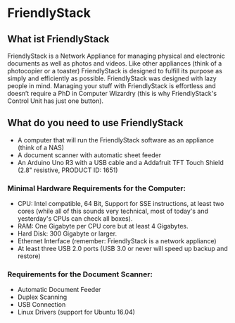 # FriendlyStack

## What ist FriendlyStack

FriendlyStack is a Network Appliance for managing physical and electronic documents as well as photos and videos. Like other appliances (think of a photocopier or a toaster) FriendlyStack is designed to fulfill its purpose as simply and efficiently as possible. FriendlyStack was designed with lazy people in mind. Managing your stuff with FriendlyStack is effortless and doesn’t require a PhD in Computer Wizardry (this is why FriendlyStack's Control Unit has just one button).

## What do you need to use FriendlyStack

* A computer that will run the FriendlyStack software as an appliance (think of a NAS)
* A document scanner with automatic sheet feeder
* An Arduino Uno R3 with a USB cable and a Addafruit TFT Touch Shield (2.8" resistive, PRODUCT ID: 1651)

### Minimal Hardware Requirements for the Computer:
* CPU: Intel compatible, 64 Bit, Support for SSE instructions, at least two cores (while all of this sounds very technical, most of today's and yesterday's CPUs can check all boxes).
* RAM: One Gigabyte per CPU core but at least 4 Gigabytes.
* Hard Disk: 300 Gigabyte or larger.
* Ethernet Interface (remember: FriendlyStack is a network appliance)
* At least three USB 2.0 ports (USB 3.0 or never will speed up backup and restore)

### Requirements for the Document Scanner:
* Automatic Document Feeder
* Duplex Scanning
* USB Connection
* Linux Drivers (support for Ubuntu 16.04)
